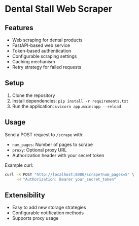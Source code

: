 # Dental Stall Web Scraper

## Features
- Web scraping for dental products
- FastAPI-based web service
- Token-based authentication
- Configurable scraping settings
- Caching mechanism
- Retry strategy for failed requests

## Setup
1. Clone the repository
2. Install dependencies: `pip install -r requirements.txt`
3. Run the application: `uvicorn app.main:app --reload`

## Usage
Send a POST request to `/scrape` with:
- `num_pages`: Number of pages to scrape
- `proxy`: Optional proxy URL
- Authorization header with your secret token

Example curl:
```bash
curl -X POST "http://localhost:8000/scrape?num_pages=5" \
     -H "Authorization: Bearer your_secret_token"
```

## Extensibility
- Easy to add new storage strategies
- Configurable notification methods
- Supports proxy usage
